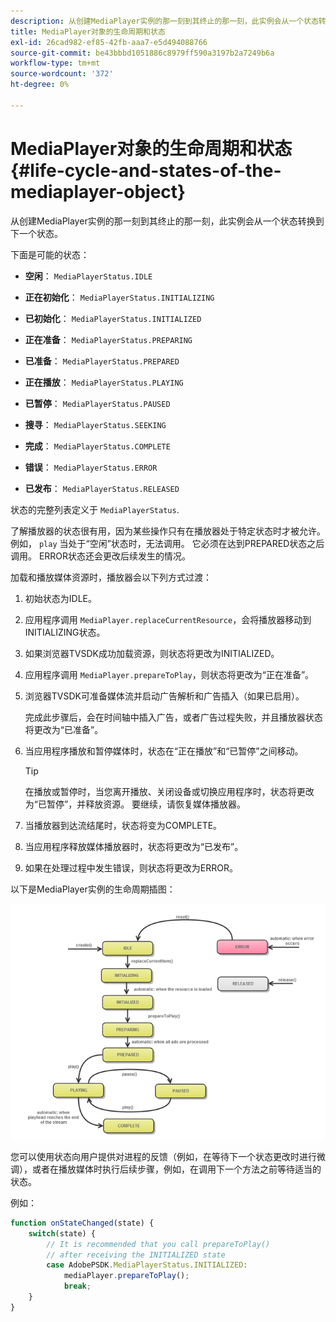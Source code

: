 ```yaml
---
description: 从创建MediaPlayer实例的那一刻到其终止的那一刻，此实例会从一个状态转换到下一个状态。
title: MediaPlayer对象的生命周期和状态
exl-id: 26cad982-ef85-42fb-aaa7-e5d494088766
source-git-commit: be43bbbd1051886c8979ff590a3197b2a7249b6a
workflow-type: tm+mt
source-wordcount: '372'
ht-degree: 0%

---
```


# MediaPlayer对象的生命周期和状态{#life-cycle-and-states-of-the-mediaplayer-object}

从创建MediaPlayer实例的那一刻到其终止的那一刻，此实例会从一个状态转换到下一个状态。

下面是可能的状态：

* **空闲**： `MediaPlayerStatus.IDLE`

* **正在初始化**： `MediaPlayerStatus.INITIALIZING`

* **已初始化**： `MediaPlayerStatus.INITIALIZED`

* **正在准备**： `MediaPlayerStatus.PREPARING`

* **已准备**： `MediaPlayerStatus.PREPARED`

* **正在播放**： `MediaPlayerStatus.PLAYING`

* **已暂停**： `MediaPlayerStatus.PAUSED`

* **搜寻**： `MediaPlayerStatus.SEEKING`

* **完成**： `MediaPlayerStatus.COMPLETE`

* **错误**： `MediaPlayerStatus.ERROR`

* **已发布**： `MediaPlayerStatus.RELEASED`

状态的完整列表定义于 `MediaPlayerStatus`.

了解播放器的状态很有用，因为某些操作只有在播放器处于特定状态时才被允许。 例如， `play` 当处于“空闲”状态时，无法调用。 它必须在达到PREPARED状态之后调用。 ERROR状态还会更改后续发生的情况。

加载和播放媒体资源时，播放器会以下列方式过渡：

1. 初始状态为IDLE。
1. 应用程序调用 `MediaPlayer.replaceCurrentResource`，会将播放器移动到INITIALIZING状态。
1. 如果浏览器TVSDK成功加载资源，则状态将更改为INITIALIZED。
1. 应用程序调用 `MediaPlayer.prepareToPlay`，则状态将更改为“正在准备”。
1. 浏览器TVSDK可准备媒体流并启动广告解析和广告插入（如果已启用）。

   完成此步骤后，会在时间轴中插入广告，或者广告过程失败，并且播放器状态将更改为“已准备”。
1. 当应用程序播放和暂停媒体时，状态在“正在播放”和“已暂停”之间移动。

   >[!TIP]
   >
   >在播放或暂停时，当您离开播放、关闭设备或切换应用程序时，状态将更改为“已暂停”，并释放资源。 要继续，请恢复媒体播放器。

1. 当播放器到达流结尾时，状态将变为COMPLETE。
1. 当应用程序释放媒体播放器时，状态将更改为“已发布”。
1. 如果在处理过程中发生错误，则状态将更改为ERROR。

以下是MediaPlayer实例的生命周期插图：

<!--<a id="fig_DD3DAE7507C549C8A4720A26DFCFFCCB"></a>-->

![](assets/player-state-transitions-diagram-android_1.2_web.png)

您可以使用状态向用户提供对进程的反馈（例如，在等待下一个状态更改时进行微调），或者在播放媒体时执行后续步骤，例如，在调用下一个方法之前等待适当的状态。

例如：

```js
function onStateChanged(state) { 
    switch(state) { 
        // It is recommended that you call prepareToPlay()  
        // after receiving the INITIALIZED state             
        case AdobePSDK.MediaPlayerStatus.INITIALIZED: 
            mediaPlayer.prepareToPlay(); 
            break; 
    } 
} 
```
